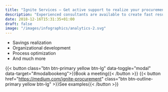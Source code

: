 ```yaml
---
title: "Ignite Services – Get active support to realize your procurement potential"
description: "Experienced consultants are available to create fast results through customized solutions "
date: 2018-12-16T15:31:35+01:00
draft: false
image: "/images/infographics/analytics-2.svg"
---
```


<ul class="fa-ul">
<li><span class="fa-li"><i class="fas fa-hand-holding-usd" style="color: #ebaf41;"></i></span>Savings realization</li>
<li><span class="fa-li"><i class="fas fa-sitemap" style=" color: #ebaf41;"></i></span>Organizational development</li>
<li><span class="fa-li"><i class="fas fa-chart-line" style="color: #ebaf41;"></i></span>Process optimization​</li>
<li><span class="fa-li"><i class="fas fa-list-alt" style="color: #ebaf41;"></i></span>And much more</li>
</ul>

{{< button class="btn btn-primary yellow btn-lg" data-toggle="modal" data-target="#modalbookeng">}}Book a meeting{{< /button >}}
{{< button href="https://medium.com/ignite-procurement" class="btn btn-outline-primary yellow btn-lg" >}}See examples{{< /button >}}
